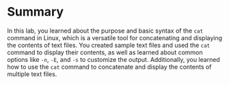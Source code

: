 # Summary

In this lab, you learned about the purpose and basic syntax of the `cat` command in Linux, which is a versatile tool for concatenating and displaying the contents of text files. You created sample text files and used the `cat` command to display their contents, as well as learned about common options like `-n`, `-E`, and `-s` to customize the output. Additionally, you learned how to use the `cat` command to concatenate and display the contents of multiple text files.
